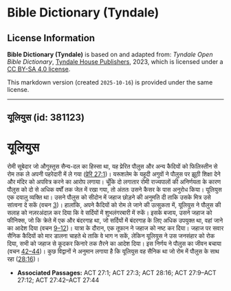 # Bible Dictionary (Tyndale)

## License Information

**Bible Dictionary (Tyndale)** is based on and adapted from: _Tyndale Open Bible Dictionary_, [Tyndale House Publishers](https://tyndaleopenresources.com/), 2023, which is licensed under a [CC BY-SA 4.0 license](https://creativecommons.org/licenses/by-sa/4.0/legalcode.en).

This markdown version (created `2025-10-16`) is provided under the same license.



--------------------------------

## यूलियुस (id: 381123)

यूलियुस
=======

रोमी सूबेदार जो औगुस्तुस सैन्य\-दल का हिस्सा था, यह प्रेरित पौलुस और अन्य कैदियों को फिलिस्तीन से रोम तक ले अपनी पहरेदारी में ले गया ([प्रेरि 27:1](https://ref.ly/Acts27:1))। यरूशलेम के यहूदी अगुवों ने पौलुस पर झूठी शिक्षा देने और मंदिर को अपवित्र करने का आरोप लगाया। चूँकि दो लगातार रोमी राज्यपालों की अनिर्णयता के कारण पौलुस को दो से अधिक वर्षों तक जेल में रखा गया, तो अंततः उसने कैसर के पास अनुरोध किया। यूलियुस एक दयालु व्यक्ति था। उसने पौलुस को सीदोन में जहाज छोड़ने की अनुमति दी ताकि उसके मित्र उसे सांत्वना दे सकें (वचन [3](https://ref.ly/Acts27:3))। हालांकि, अपने कैदियों को रोम ले जाने की उत्सुकता में, यूलियुस ने पौलुस की सलाह को नज़रअंदाज़ कर दिया कि वे सर्दियों में शुभलंगरबारी में रुकें। इसके बजाय, उसने जहाज को फीनिक्स, जो कि क्रेते में एक और बंदरगाह था, जो सर्दियों में बंदरगाह के लिए अधिक उपयुक्त था, वहां जाने का आदेश दिया (वचन [9–12](https://ref.ly/Acts27:9-Acts27:12))। यात्रा के दौरान, एक तूफान ने जहाज को नष्ट कर दिया। जहाज पर सवार सैनिक कैदियों को मार डालना चाहते थे ताकि वे भाग न सकें, लेकिन यूलियुस ने उस जनसंहार को रोक दिया, सभी को जहाज से कूदकर किनारे तक तैरने का आदेश दिया। इस निर्णय ने पौलुस का जीवन बचाया (वचन [42–44](https://ref.ly/Acts27:42-Acts27:44))। कुछ विद्वानों ने अनुमान लगाया है कि यूलियुस वह सैनिक था जो रोम में पौलुस के साथ रहा ([28:16](https://ref.ly/Acts28:16))।

* **Associated Passages:** ACT 27:1; ACT 27:3; ACT 28:16; ACT 27:9–ACT 27:12; ACT 27:42–ACT 27:44

